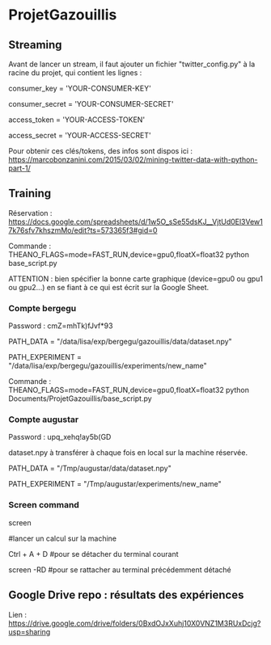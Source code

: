 # ProjetGazouillis

## Streaming

Avant de lancer un stream, il faut ajouter un fichier "twitter_config.py" à la racine du projet, qui contient les lignes :

consumer_key = 'YOUR-CONSUMER-KEY'

consumer_secret = 'YOUR-CONSUMER-SECRET'

access_token = 'YOUR-ACCESS-TOKEN'

access_secret = 'YOUR-ACCESS-SECRET'

Pour obtenir ces clés/tokens, des infos sont dispos ici : https://marcobonzanini.com/2015/03/02/mining-twitter-data-with-python-part-1/


## Training

Réservation : https://docs.google.com/spreadsheets/d/1w5O_sSe55dsKJ__VjtUd0El3Vew17k76sfv7khszmMo/edit?ts=573365f3#gid=0

Commande : THEANO_FLAGS=mode=FAST_RUN,device=gpu0,floatX=float32 python base_script.py

ATTENTION : bien spécifier la bonne carte graphique (device=gpu0 ou gpu1 ou gpu2...) en se fiant à ce qui est écrit sur la Google Sheet.

### Compte bergegu

Password : cmZ=mhTk)fJvf*93

PATH_DATA = "/data/lisa/exp/bergegu/gazouillis/data/dataset.npy"

PATH_EXPERIMENT = "/data/lisa/exp/bergegu/gazouillis/experiments/new_name"

Commande : THEANO_FLAGS=mode=FAST_RUN,device=gpu0,floatX=float32 python Documents/ProjetGazouillis/base_script.py

### Compte augustar

Password : upq_xehq!ay5b(GD

dataset.npy à transférer à chaque fois en local sur la machine réservée.

PATH_DATA = "/Tmp/augustar/data/dataset.npy"

PATH_EXPERIMENT = "/Tmp/augustar/experiments/new_name"

### Screen command

screen

 #lancer un calcul sur la machine

Ctrl + A + D #pour se détacher du terminal courant

screen -RD #pour se rattacher au terminal précédemment détaché

## Google Drive repo : résultats des expériences

Lien : https://drive.google.com/drive/folders/0BxdOJxXuhj10X0VNZ1M3RUxDcjg?usp=sharing
